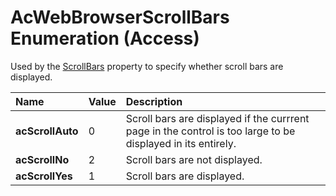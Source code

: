 
# AcWebBrowserScrollBars Enumeration (Access)

Used by the [ScrollBars](7f886ed1-32d1-5f0c-022f-e310046f75e0.md) property to specify whether scroll bars are displayed.



|**Name**|**Value**|**Description**|
|:-----|:-----|:-----|
| **acScrollAuto**|0|Scroll bars are displayed if the currrent page in the control is too large to be displayed in its entirely.|
| **acScrollNo**|2|Scroll bars are not displayed.|
| **acScrollYes**|1|Scroll bars are displayed.|
